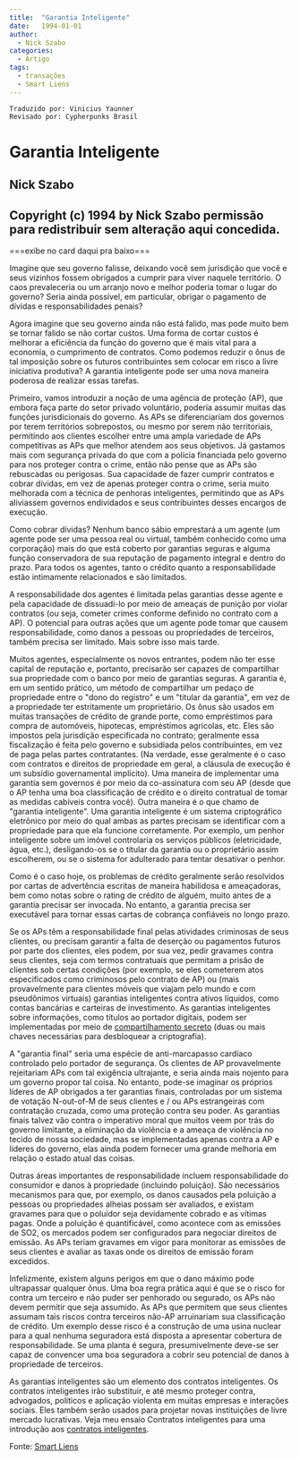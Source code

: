 ```yaml
---
title:  "Garantia Inteligente"
date:   1994-01-01
author:
  - Nick Szabo
categories:
  - Artigo
tags:
  - transações
  - Smart Liens
---
```

```
Traduzido por: Vinicius Yaunner
Revisado por: Cypherpunks Brasil
```

# Garantia Inteligente
## Nick Szabo

Copyright (c) 1994 by Nick Szabo
permissão para redistribuir sem alteração aqui concedida.
------------------------------------------------------------
===exibe no card daqui pra baixo===

Imagine que seu governo falisse, deixando você sem jurisdição que você e seus vizinhos fossem obrigados a cumprir para viver naquele território. O caos prevaleceria ou um arranjo novo e melhor poderia tomar o lugar do governo? Seria ainda possível, em particular, obrigar o pagamento de dívidas e responsabilidades penais?

Agora imagine que seu governo ainda não está falido, mas pode muito bem se tornar falido se não cortar custos. Uma forma de cortar custos é melhorar a eficiência da função do governo que é mais vital para a economia, o cumprimento de contratos. Como podemos reduzir o ônus de tal imposição sobre os futuros contribuintes sem colocar em risco a livre iniciativa produtiva? A garantia inteligente pode ser uma nova maneira poderosa de realizar essas tarefas.

Primeiro, vamos introduzir a noção de uma agência de proteção (AP), que embora faça parte do setor privado voluntário, poderia assumir muitas das funções jurisdicionais do governo. As APs se diferenciariam dos governos por terem territórios sobrepostos, ou mesmo por serem não territoriais, permitindo aos clientes escolher entre uma ampla variedade de APs competitivas as APs que melhor atendem aos seus objetivos. Já gastamos mais com segurança privada do que com a polícia financiada pelo governo para nos proteger contra o crime, então não pense que as APs são rebuscadas ou perigosas. Sua capacidade de fazer cumprir contratos e cobrar dívidas, em vez de apenas proteger contra o crime, seria muito melhorada com a técnica de penhoras inteligentes, permitindo que as APs aliviassem governos endividados e seus contribuintes desses encargos de execução.

Como cobrar dívidas? Nenhum banco sábio emprestará a um agente (um agente pode ser uma pessoa real ou virtual, também conhecido como uma corporação) mais do que está coberto por garantias seguras e alguma função conservadora de sua reputação de pagamento integral e dentro do prazo. Para todos os agentes, tanto o crédito quanto a responsabilidade estão intimamente relacionados e são limitados.

A responsabilidade dos agentes é limitada pelas garantias desse agente e pela capacidade de dissuadi-lo por meio de ameaças de punição por violar contratos (ou seja, cometer crimes conforme definido no contrato com a AP). O potencial para outras ações que um agente pode tomar que causem responsabilidade, como danos a pessoas ou propriedades de terceiros, também precisa ser limitado. Mais sobre isso mais tarde.

Muitos agentes, especialmente os novos entrantes, podem não ter esse capital de reputação e, portanto, precisarão ser capazes de compartilhar sua propriedade com o banco por meio de garantias seguras. A garantia é, em um sentido prático, um método de compartilhar um pedaço de propriedade entre o "dono do registro" e um "titular da garantia", em vez de a propriedade ter estritamente um proprietário. Os ônus são usados em muitas transações de crédito de grande porte, como empréstimos para compra de automóveis, hipotecas, empréstimos agrícolas, etc. Eles são impostos pela jurisdição especificada no contrato; geralmente essa fiscalização é feita pelo governo e subsidiada pelos contribuintes, em vez de paga pelas partes contratantes. (Na verdade, esse geralmente é o caso com contratos e direitos de propriedade em geral, a cláusula de execução é um subsídio governamental implícito). Uma maneira de implementar uma garantia sem governos é por meio da co-assinatura com seu AP (desde que o AP tenha uma boa classificação de crédito e o direito contratual de tomar as medidas cabíveis contra você). Outra maneira é o que chamo de "garantia inteligente". Uma garantia inteligente é um sistema criptográfico eletrônico por meio do qual ambas as partes precisam se identificar com a propriedade para que ela funcione corretamente. Por exemplo, um penhor inteligente sobre um imóvel controlaria os serviços públicos (eletricidade, água, etc.), desligando-os se o titular da garantia ou o proprietário assim escolherem, ou se o sistema for adulterado para tentar desativar o penhor.

Como é o caso hoje, os problemas de crédito geralmente serão resolvidos por cartas de advertência escritas de maneira habilidosa e ameaçadoras, bem como notas sobre o rating de crédito de alguém, muito antes de a garantia precisar ser invocada. No entanto, a garantia precisa ser executável para tornar essas cartas de cobrança confiáveis no longo prazo.

Se os APs têm a responsabilidade final pelas atividades criminosas de seus clientes, ou precisam garantir a falta de deserção ou pagamentos futuros por parte dos clientes, eles podem, por sua vez, pedir gravames contra seus clientes, seja com termos contratuais que permitam a prisão de clientes sob certas condições (por exemplo, se eles cometerem atos especificados como criminosos pelo contrato de AP) ou (mais provavelmente para clientes móveis que viajam pelo mundo e com pseudônimos virtuais) garantias inteligentes contra ativos líquidos, como contas bancárias e carteiras de investimento. As garantias inteligentes sobre informações, como títulos ao portador digitais, podem ser implementadas por meio de [compartilhamento secreto](https://www.fon.hum.uva.nl/rob/Courses/InformationInSpeech/CDROM/Literature/LOTwinterschool2006/szabo.best.vwh.net/secret.html) (duas ou mais chaves necessárias para desbloquear a criptografia).

A "garantia final" seria uma espécie de anti-marcapasso cardíaco controlado pelo portador de segurança. Os clientes de AP provavelmente rejeitariam APs com tal exigência ultrajante, e seria ainda mais nojento para um governo propor tal coisa. No entanto, pode-se imaginar os próprios líderes de AP obrigados a ter garantias finais, controladas por um sistema de votação N-out-of-M de seus clientes e / ou APs estrangeiras com contratação cruzada, como uma proteção contra seu poder. As garantias finais talvez vão contra o imperativo moral que muitos veem por trás do governo limitante, a eliminação da violência e a ameaça de violência no tecido de nossa sociedade, mas se implementadas apenas contra a AP e líderes do governo, elas ainda podem fornecer uma grande melhoria em relação o estado atual das coisas.

Outras áreas importantes de responsabilidade incluem responsabilidade do consumidor e danos à propriedade (incluindo poluição). São necessários mecanismos para que, por exemplo, os danos causados pela poluição a pessoas ou propriedades alheias possam ser avaliados, e existam gravames para que o poluidor seja devidamente cobrado e as vítimas pagas. Onde a poluição é quantificável, como acontece com as emissões de SO2, os mercados podem ser configurados para negociar direitos de emissão. As APs teriam gravames em vigor para monitorar as emissões de seus clientes e avaliar as taxas onde os direitos de emissão foram excedidos.

Infelizmente, existem alguns perigos em que o dano máximo pode ultrapassar qualquer ônus. Uma boa regra prática aqui é que se o risco for contra um terceiro e não puder ser penhorado ou segurado, os APs não devem permitir que seja assumido. As APs que permitem que seus clientes assumam tais riscos contra terceiros não-AP arruinariam sua classificação de crédito. Um exemplo desse risco é a construção de uma usina nuclear para a qual nenhuma seguradora está disposta a apresentar cobertura de responsabilidade. Se uma planta é segura, presumivelmente deve-se ser capaz de convencer uma boa seguradora a cobrir seu potencial de danos à propriedade de terceiros.

As garantias inteligentes são um elemento dos contratos inteligentes. Os contratos inteligentes irão substituir, e até mesmo proteger contra, advogados, políticos e aplicação violenta em muitas empresas e interações sociais. Eles também serão usados para projetar novas instituições de livre mercado lucrativas. Veja meu ensaio Contratos inteligentes para uma introdução aos [contratos inteligentes](/contratos-inteligentes.md).

Fonte: [Smart Liens](https://www.fon.hum.uva.nl/rob/Courses/InformationInSpeech/CDROM/Literature/LOTwinterschool2006/szabo.best.vwh.net/smart.liens.html)